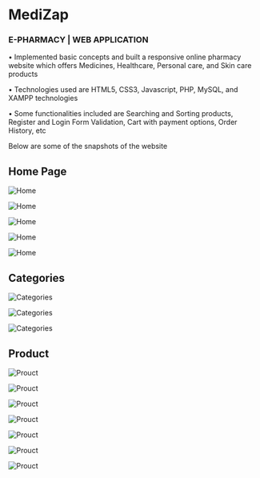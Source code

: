 # MediZap
### E-PHARMACY | WEB APPLICATION 
•	Implemented basic concepts and built a responsive online pharmacy website which offers Medicines, Healthcare, Personal care, and Skin care products

•	Technologies used are HTML5, CSS3, Javascript, PHP, MySQL, and XAMPP technologies 

•	Some functionalities included are Searching and Sorting products, Register and Login Form Validation, Cart with payment options, Order History, etc

Below are some of the snapshots of the website

## Home Page
![Home](/SS/home1.png)

![Home](/SS/home2.png)

![Home](/SS/home3.png)

![Home](/SS/home4.png)

![Home](/SS/home5.png)

## Categories 

![Categories](/SS/categories1.png)

![Categories](/SS/categories2.png)

![Categories](/SS/categories3.png)

## Product 

![Prouct](/SS/product1.png)

![Prouct](/SS/product2.png)

![Prouct](/SS/product3.png)

![Prouct](/SS/product4.png)

![Prouct](/SS/product5.png)

![Prouct](/SS/product6.png)

![Prouct](/SS/product7.png)
